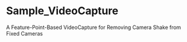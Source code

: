# Sample_VideoCapture
A Feature-Point-Based VideoCapture for Removing Camera Shake from Fixed Cameras
